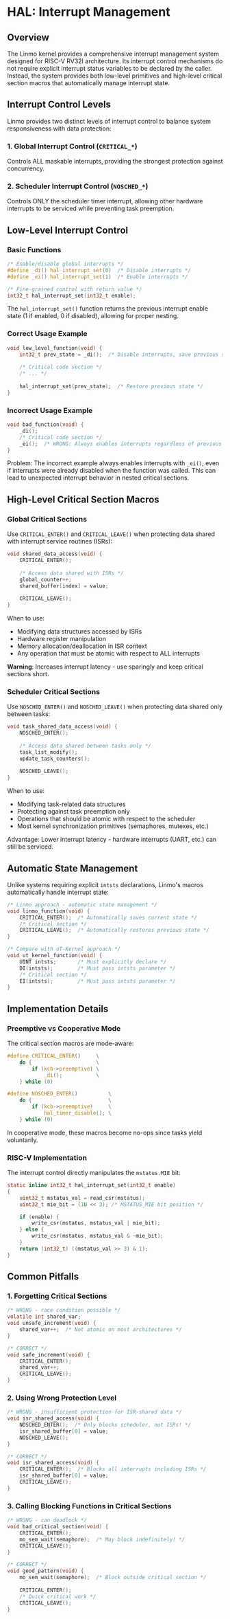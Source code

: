 # HAL: Interrupt Management

## Overview
The Linmo kernel provides a comprehensive interrupt management system designed for RISC-V RV32I architecture.
Its interrupt control mechanisms do not require explicit interrupt status variables to be declared by the caller.
Instead, the system provides both low-level primitives and high-level critical section macros that automatically manage interrupt state.

## Interrupt Control Levels
Linmo provides two distinct levels of interrupt control to balance system responsiveness with data protection:

### 1. Global Interrupt Control (`CRITICAL_*`)
Controls ALL maskable interrupts, providing the strongest protection against concurrency.

### 2. Scheduler Interrupt Control (`NOSCHED_*`)
Controls ONLY the scheduler timer interrupt, allowing other hardware interrupts to be serviced while preventing task preemption.

## Low-Level Interrupt Control

### Basic Functions
```c
/* Enable/disable global interrupts */
#define _di() hal_interrupt_set(0)  /* Disable interrupts */
#define _ei() hal_interrupt_set(1)  /* Enable interrupts */

/* Fine-grained control with return value */
int32_t hal_interrupt_set(int32_t enable);
```

The `hal_interrupt_set()` function returns the previous interrupt enable state (1 if enabled, 0 if disabled), allowing for proper nesting.

### Correct Usage Example

```c
void low_level_function(void) {
    int32_t prev_state = _di();  /* Disable interrupts, save previous state */
    
    /* Critical code section */
    /* ... */
    
    hal_interrupt_set(prev_state);  /* Restore previous state */
}
```

### Incorrect Usage Example

```c
void bad_function(void) {
    _di();
    /* Critical code section */
    _ei();  /* WRONG: Always enables interrupts regardless of previous state */
}
```

Problem: The incorrect example always enables interrupts with `_ei()`,
even if interrupts were already disabled when the function was called.
This can lead to unexpected interrupt behavior in nested critical sections.

## High-Level Critical Section Macros

### Global Critical Sections

Use `CRITICAL_ENTER()` and `CRITICAL_LEAVE()` when protecting data shared with interrupt service routines (ISRs):

```c
void shared_data_access(void) {
    CRITICAL_ENTER();
    
    /* Access data shared with ISRs */
    global_counter++;
    shared_buffer[index] = value;
    
    CRITICAL_LEAVE();
}
```

When to use:
- Modifying data structures accessed by ISRs
- Hardware register manipulation
- Memory allocation/deallocation in ISR context
- Any operation that must be atomic with respect to ALL interrupts

**Warning**: Increases interrupt latency - use sparingly and keep critical sections short.

### Scheduler Critical Sections

Use `NOSCHED_ENTER()` and `NOSCHED_LEAVE()` when protecting data shared only between tasks:
```c
void task_shared_data_access(void) {
    NOSCHED_ENTER();
    
    /* Access data shared between tasks only */
    task_list_modify();
    update_task_counters();
    
    NOSCHED_LEAVE();
}
```

When to use:
- Modifying task-related data structures
- Protecting against task preemption only
- Operations that should be atomic with respect to the scheduler
- Most kernel synchronization primitives (semaphores, mutexes, etc.)

Advantage: Lower interrupt latency - hardware interrupts (UART, etc.) can still be serviced.

## Automatic State Management

Unlike systems requiring explicit `intsts` declarations, Linmo's macros automatically handle interrupt state:

```c
/* Linmo approach - automatic state management */
void linmo_function(void) {
    CRITICAL_ENTER();  /* Automatically saves current state */
    /* Critical section */
    CRITICAL_LEAVE();  /* Automatically restores previous state */
}

/* Compare with uT-Kernel approach */
void ut_kernel_function(void) {
    UINT intsts;       /* Must explicitly declare */
    DI(intsts);        /* Must pass intsts parameter */
    /* Critical section */
    EI(intsts);        /* Must pass intsts parameter */
}
```

## Implementation Details

### Preemptive vs Cooperative Mode
The critical section macros are mode-aware:
```c
#define CRITICAL_ENTER()     \
    do {                     \
        if (kcb->preemptive) \
            _di();           \
    } while (0)

#define NOSCHED_ENTER()          \
    do {                         \
        if (kcb->preemptive)     \
            hal_timer_disable(); \
    } while (0)
```

In cooperative mode, these macros become no-ops since tasks yield voluntarily.

### RISC-V Implementation
The interrupt control directly manipulates the `mstatus.MIE` bit:
```c
static inline int32_t hal_interrupt_set(int32_t enable)
{
    uint32_t mstatus_val = read_csr(mstatus);
    uint32_t mie_bit = (1U << 3); /* MSTATUS_MIE bit position */

    if (enable) {
        write_csr(mstatus, mstatus_val | mie_bit);
    } else {
        write_csr(mstatus, mstatus_val & ~mie_bit);
    }
    return (int32_t) ((mstatus_val >> 3) & 1);
}
```

## Common Pitfalls

### 1. Forgetting Critical Sections
```c
/* WRONG - race condition possible */
volatile int shared_var;
void unsafe_increment(void) {
    shared_var++;  /* Not atomic on most architectures */
}

/* CORRECT */
void safe_increment(void) {
    CRITICAL_ENTER();
    shared_var++;
    CRITICAL_LEAVE();
}
```

### 2. Using Wrong Protection Level
```c
/* WRONG - insufficient protection for ISR-shared data */
void isr_shared_access(void) {
    NOSCHED_ENTER();  /* Only blocks scheduler, not ISRs! */
    isr_shared_buffer[0] = value;
    NOSCHED_LEAVE();
}

/* CORRECT */
void isr_shared_access(void) {
    CRITICAL_ENTER();  /* Blocks all interrupts including ISRs */
    isr_shared_buffer[0] = value;
    CRITICAL_LEAVE();
}
```

### 3. Calling Blocking Functions in Critical Sections
```c
/* WRONG - can deadlock */
void bad_critical_section(void) {
    CRITICAL_ENTER();
    mo_sem_wait(semaphore);  /* May block indefinitely! */
    CRITICAL_LEAVE();
}

/* CORRECT */
void good_pattern(void) {
    mo_sem_wait(semaphore);  /* Block outside critical section */
    
    CRITICAL_ENTER();
    /* Quick critical work */
    CRITICAL_LEAVE();
}
```
